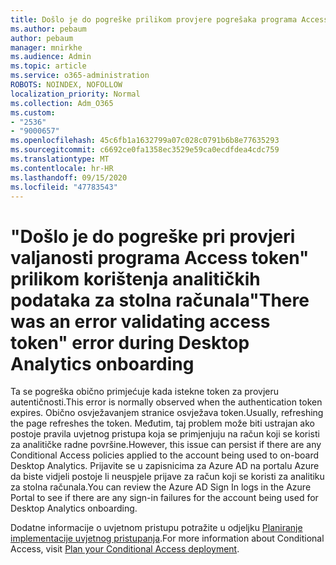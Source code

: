 ```yaml
---
title: Došlo je do pogreške prilikom provjere pogrešaka programa Access token tijekom radne površine u analitici na dasci
ms.author: pebaum
author: pebaum
manager: mnirkhe
ms.audience: Admin
ms.topic: article
ms.service: o365-administration
ROBOTS: NOINDEX, NOFOLLOW
localization_priority: Normal
ms.collection: Adm_O365
ms.custom:
- "2536"
- "9000657"
ms.openlocfilehash: 45c6fb1a1632799a07c028c0791b6b8e77635293
ms.sourcegitcommit: c6692ce0fa1358ec3529e59ca0ecdfdea4cdc759
ms.translationtype: MT
ms.contentlocale: hr-HR
ms.lasthandoff: 09/15/2020
ms.locfileid: "47783543"
---
```

# <a name="there-was-an-error-validating-access-token-error-during-desktop-analytics-onboarding"></a><span data-ttu-id="3bade-102">"Došlo je do pogreške pri provjeri valjanosti programa Access token" prilikom korištenja analitičkih podataka za stolna računala</span><span class="sxs-lookup"><span data-stu-id="3bade-102">"There was an error validating access token" error during Desktop Analytics onboarding</span></span>

<span data-ttu-id="3bade-103">Ta se pogreška obično primjećuje kada istekne token za provjeru autentičnosti.</span><span class="sxs-lookup"><span data-stu-id="3bade-103">This error is normally observed when the authentication token expires.</span></span> <span data-ttu-id="3bade-104">Obično osvježavanjem stranice osvježava token.</span><span class="sxs-lookup"><span data-stu-id="3bade-104">Usually, refreshing the page refreshes the token.</span></span> <span data-ttu-id="3bade-105">Međutim, taj problem može biti ustrajan ako postoje pravila uvjetnog pristupa koja se primjenjuju na račun koji se koristi za analitičke radne površine.</span><span class="sxs-lookup"><span data-stu-id="3bade-105">However, this issue can persist if there are any Conditional Access policies applied to the account being used to on-board Desktop Analytics.</span></span> <span data-ttu-id="3bade-106">Prijavite se u zapisnicima za Azure AD na portalu Azure da biste vidjeli postoje li neuspjele prijave za račun koji se koristi za analitiku za stolna računala.</span><span class="sxs-lookup"><span data-stu-id="3bade-106">You can review the Azure AD Sign In logs in the Azure Portal to see if there are any sign-in failures for the account being used for Desktop Analytics onboarding.</span></span>

<span data-ttu-id="3bade-107">Dodatne informacije o uvjetnom pristupu potražite u odjeljku [Planiranje implementacije uvjetnog pristupanja](https://docs.microsoft.com/azure/active-directory/conditional-access/plan-conditional-access).</span><span class="sxs-lookup"><span data-stu-id="3bade-107">For more information about Conditional Access, visit [Plan your Conditional Access deployment](https://docs.microsoft.com/azure/active-directory/conditional-access/plan-conditional-access).</span></span>